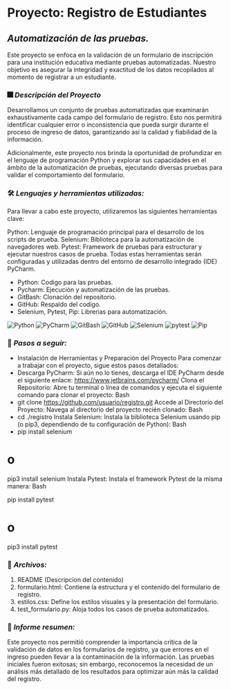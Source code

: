# Proyecto: Registro de Estudiantes
## *Automatización de las pruebas.*

Este proyecto se enfoca en la validación de un formulario de inscripción para una institución educativa mediante pruebas automatizadas. Nuestro objetivo es asegurar la integridad y exactitud de los datos recopilados al momento de registrar a un estudiante.

### :fireworks: *Descripción del Proyecto*
Desarrollamos un conjunto de pruebas automatizadas que examinarán exhaustivamente cada campo del formulario de registro. Esto nos permitirá identificar cualquier error o inconsistencia que pueda surgir durante el proceso de ingreso de datos, garantizando así la calidad y fiabilidad de la información.

Adicionalmente, este proyecto nos brinda la oportunidad de profundizar en el lenguaje de programación Python y explorar sus capacidades en el ámbito de la automatización de pruebas, ejecutando diversas pruebas para validar el comportamiento del formulario.

### 🛠️ *Lenguajes y herramientas utilizadas:*
<div id="header" align="left">
Para llevar a cabo este proyecto, utilizaremos las siguientes herramientas clave:

Python: Lenguaje de programación principal para el desarrollo de los scripts de prueba.
Selenium: Biblioteca para la automatización de navegadores web.
Pytest: Framework de pruebas para estructurar y ejecutar nuestros casos de prueba.
Todas estas herramientas serán configuradas y utilizadas dentro del entorno de desarrollo integrado (IDE) PyCharm.

- Python: Codigo para las pruebas.
- Pycharm: Ejecución y automatización de las pruebas.
- GitBash: Clonación del repositorio.
- GitHub: Respaldo del codigo.
- Selenium, Pytest, Pip: Librerias para automatización.
  
</a>
<img decoding="async" src="https://img.shields.io/badge/Python-darkyellow.svg?&style=for-the-badge&logo=Python&logoColor=white" alt="Python"/>
<img decoding="async" src="https://img.shields.io/badge/PyCharm-darkgreen.svg?&style=for-the-badge&logo=PyCharm&logoColor=white" alt="PyCharm"/>
<img decoding="async" src="https://img.shields.io/badge/Git_Bash-D89B01?&style=for-the-badge&logo=GitBash&logoColor=white" alt="GitBash"/>
<img decoding="async" src="https://img.shields.io/badge/GitHub-000000.svg?&style=for-the-badge&logo=GitHub&logoColor=white" alt="GitHub"/>
<img decoding="async" src="https://img.shields.io/badge/Selenium-008000?style=for-the-badge&logo=Selenium&logoColor=white" alt="Selenium"/>
<img decoding="async" src="https://img.shields.io/badge/Pytest-darkblue?style=for-the-badge&logo=pytest&logoColor=white" alt="pytest"/>
<img decoding="async" src="https://img.shields.io/badge/Pip-darkgreen?style=for-the-badge&logo=Pip&logoColor=white" alt="Pip"/>
</a>

### :paw_prints: *Pasos a seguir:* 
- Instalación de Herramientas y Preparación del Proyecto
Para comenzar a trabajar con el proyecto, sigue estos pasos detallados:
- Descarga PyCharm: Si aún no lo tienes, descarga el IDE PyCharm desde el siguiente enlace: https://www.jetbrains.com/pycharm/
Clona el Repositorio: Abre tu terminal o línea de comandos y ejecuta el siguiente comando para clonar el proyecto:
Bash
- git clone https://github.com/usuario/registro.git
Accede al Directorio del Proyecto: Navega al directorio del proyecto recién clonado:
Bash
- cd ./registro
Instala Selenium: Instala la biblioteca Selenium usando pip (o pip3, dependiendo de tu configuración de Python):
Bash
- pip install selenium
# o
pip3 install selenium
Instala Pytest: Instala el framework Pytest de la misma manera:
Bash

pip install pytest
# o
pip3 install pytest

### :file_folder: *Archivos:* 
1. README (Descripcion del contenido)
2. formulario.html: Contiene la estructura y el contenido del formulario de registro.
3. estilos.css: Define los estilos visuales y la presentación del formulario.
4. test_formulario.py: Aloja todos los casos de prueba automatizados.

### :page_facing_up: *Informe resumen:* 

Este proyecto nos permitió comprender la importancia crítica de la validación de datos en los formularios de registro, ya que errores en el ingreso pueden llevar a la contaminación de la información. Las pruebas iniciales fueron exitosas; sin embargo, reconocemos la necesidad de un análisis más detallado de los resultados para optimizar aún más la calidad del registro.
